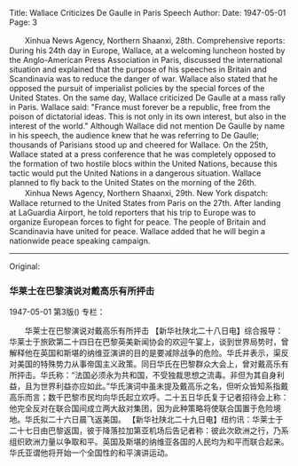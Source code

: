 Title: Wallace Criticizes De Gaulle in Paris Speech
Author:
Date: 1947-05-01
Page: 3

　　Xinhua News Agency, Northern Shaanxi, 28th. Comprehensive reports: During his 24th day in Europe, Wallace, at a welcoming luncheon hosted by the Anglo-American Press Association in Paris, discussed the international situation and explained that the purpose of his speeches in Britain and Scandinavia was to reduce the danger of war. Wallace also stated that he opposed the pursuit of imperialist policies by the special forces of the United States. On the same day, Wallace criticized De Gaulle at a mass rally in Paris. Wallace said: "France must forever be a republic, free from the poison of dictatorial ideas. This is not only in its own interest, but also in the interest of the world." Although Wallace did not mention De Gaulle by name in his speech, the audience knew that he was referring to De Gaulle; thousands of Parisians stood up and cheered for Wallace. On the 25th, Wallace stated at a press conference that he was completely opposed to the formation of two hostile blocs within the United Nations, because this tactic would put the United Nations in a dangerous situation. Wallace planned to fly back to the United States on the morning of the 26th.
　　Xinhua News Agency, Northern Shaanxi, 29th. New York dispatch: Wallace returned to the United States from Paris on the 27th. After landing at LaGuardia Airport, he told reporters that his trip to Europe was to organize European forces to fight for peace. The people of Britain and Scandinavia have united for peace. Wallace added that he will begin a nationwide peace speaking campaign.



<hr /> 

Original: 


### 华莱士在巴黎演说对戴高乐有所抨击

1947-05-01
第3版()
专栏：

　　华莱士在巴黎演说对戴高乐有所抨击
    【新华社陕北二十八日电】综合报导：华莱士于旅欧第二十四日在巴黎英美新闻协会的欢迎午宴上，谈到世界局势时，曾解释他在英国和斯堪的纳维亚演讲的目的是要减除战争的危险。华氏并表示，渠反对美国的特殊势力从事帝国主义政策。同日华氏在巴黎群众大会上，曾对戴高乐有所抨击。华氏称：“法国必须永为共和国，不受独裁思想之流毒。非但为其自身利益，且为世界利益亦应如此。”华氏演词中虽未提及戴高乐之名，但听众皆知系指戴高乐而言；数千巴黎市民均向华氏起立欢呼。二十五日华氏复于记者招待会上称：他完全反对在联合国间成立两大敌对集团，因为此种策略将使联合国置于危险境地。华氏拟二十六日晨飞返美国。
    【新华社陕北二十九日电】纽约讯：华莱士于二十七日由巴黎返国，彼于降落拉加第亚机场后告记者称：彼此次欧洲之行，乃系组织欧洲力量以争取和平。英国及斯堪的纳维亚各国的人民均为和平而联合起来。华氏亚谓他将开始一个全国性的和平演讲运动。
